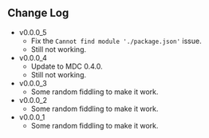 Change Log
------------------------------------------------------------------------------
* v0.0.0_5
    * Fix the `Cannot find module './package.json'` issue.
    * Still not working.
* v0.0.0_4
    * Update to MDC 0.4.0.
    * Still not working.
* v0.0.0_3
    * Some random fiddling to make it work.
* v0.0.0_2
    * Some random fiddling to make it work.
* v0.0.0_1
    * Some random fiddling to make it work.
